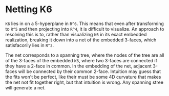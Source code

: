 # Netting K6

`K6` lies in on a 5-hyperplane in `R^6`. This means that even after transforming to `R^5` and then projecting into `R^4`, it is difficult to visualize. An approach to resolving this is to, rather than visualizing `K6` in its exact embedded realization, breaking it down into a net of the embedded 3-faces, which satisfacorily lies in `R^3`.

The net corresponds to a spanning tree, where the nodes of the tree are all of the 3-faces of the embedded `K6`, where two 3-faces are connected if they have a 2-face in common. In the embedding of the net, adjacent 3-faces will be connected by their common 2-face. Intuition may guess that the fits won't be perfect, like their must be some 4D curvature that makes the net not fit together right, but that intuition is wrong. Any spanning stree will generate a net.